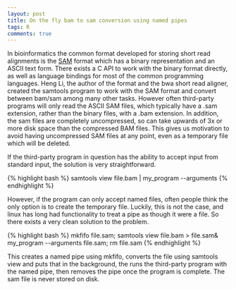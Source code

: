 ```yaml
---
layout: post
title: On the fly bam to sam conversion using named pipes
tags: R
comments: true
---
```


In bioinformatics the common format developed for storing short read alignments
is the [SAM](http://samtools.sourceforge.net/SAM1.pdf) format which has a binary
representation and an ASCII text form.  There exists a C API to work with the
binary format directly, as well as language bindings for most of the common
programming languages.  Heng Li, the author of the format and the bwa
short read aligner, created the samtools program to work with the SAM format and
convert between bam/sam among many other tasks.  However often third-party
programs will only read the ASCII SAM files, which typically have a .sam
extension, rather than the binary files, with a .bam extension.  In addition,
the sam files are completely uncompressed, so can take upwards of 3x or more
disk space than the compressed BAM files.  This gives us motivation to avoid
having uncompressed SAM files at any point, even as a temporary file which will
be deleted.

If the third-party program in question has the ability to accept input from
standard input, the solution is very straightforward.


{% highlight bash %}
samtools view file.bam | my_program --arguments
{% endhighlight %}

However, if the program can only accept named files, often people think the only
option is to create the temporary file. Luckily, this is not the case, and
linux has long had functionality to treat a pipe as though it were a file. So
there exists a very clean solution to the problem.


{% highlight bash %}
mkfifo file.sam; samtools view file.bam > file.sam& my_program --arguments file.sam; rm file.sam
{% endhighlight %}

This creates a named pipe using mkfifo, converts the file using samtools view
and puts that in the background, the runs the third-party program with the named
pipe, then removes the pipe once the program is complete.  The sam file is never
stored on disk.
